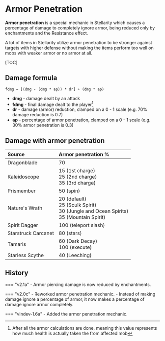 # Armor Penetration

**Armor penetration** is a special mechanic in Stellarity which causes a percentage of damage to completely ignore armor, being reduced only by enchantments and the Resistance effect.

A lot of items in Stellarity utilize armor penetration to be stronger against targets with higher defense without making the items perform too well on mobs with weaker armor or no armor at all.

[TOC]

## Damage formula
`fdmg = [(dmg - (dmg * ap)) * dr] + (dmg * ap)`

- **dmg** - damage dealt by an attack
- **fdmg** - final damage dealt to the player[^1]
- **dr** - damage (armor) reduction, clamped on a 0 - 1 scale (e.g. 70% damage reduction is 0.7)
- **ap** - percentage of armor penetration, clamped on a 0 - 1 scale (e.g. 30% armor penetration is 0.3)

## Damage with armor penetration
| Source | Armor penetration % |
| :--- | :--- |
| <i class="icon-stellarity icon-stellarity-dragonblade"></i> Dragonblade | 70 |
| <i class="icon-stellarity icon-stellarity-kaleidoscope"></i> Kaleidoscope | 15 (1st charge)<br>25 (2nd charge)<br>35 (3rd charge) |
| <i class="icon-stellarity icon-stellarity-prismember"></i> Prismember | 50 (spin) |
| <i class="icon-stellarity icon-stellarity-natures-wrath"></i> Nature's Wrath | 20 (default)<br>25 (Sculk Spirit)<br>30 (Jungle and Ocean Spirits)<br>35 (Mountain Spirit)<br> |
| <i class="icon-stellarity icon-stellarity-spirit-dagger"></i> Spirit Dagger | 100 (teleport slash) |
| <i class="icon-stellarity icon-stellarity-starstrucl-carcanet"></i> Starstruck Carcanet | 80 (stars) |
| <i class="icon-stellarity icon-stellarity-tamaris"></i> Tamaris | 60 (Dark Decay)<br>100 (execute) |
| <i class="icon-stellarity icon-stellarity-starless-scythe"></i> Starless Scythe | 40 (Leeching) |

## History
=== "v2.1a"
	- Armor piercing damage is now reduced by enchantments.

=== "v2.0c"
	- Reworked armor penetration mechanic.
    	- Instead of making damage ignore a percentage of armor, it now makes a percentage of damage ignore armor completely. 

=== "vIndev-1.6a"
	- Added the armor penetration mechanic.

[^1]: After all the armor calculations are done, meaning this value represents how much health is actually taken the from affected mob
